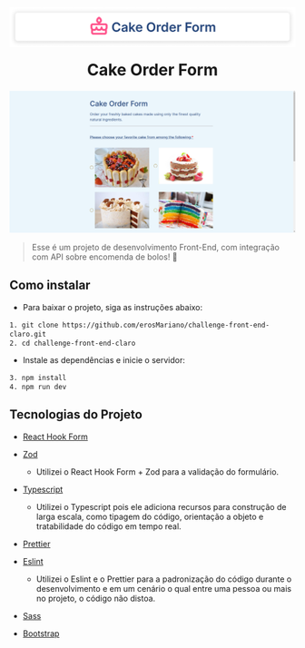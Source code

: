 <img src="public/images/readme/name_readme.png">

<h1 id="sobre" style="margin-top: 20px; margin-bottom: 20px; text-align: center;"><strong>Cake Order Form
</strong></h1>

<img src="public/images/readme/hero.png">

> Esse é um projeto de desenvolvimento Front-End, com integração com API sobre encomenda de bolos! 🎂

## Como instalar

* Para baixar o projeto, siga as instruções abaixo:

```
1. git clone https://github.com/erosMariano/challenge-front-end-claro.git
2. cd challenge-front-end-claro
```

* Instale as dependências e inicie o servidor:

```
3. npm install
4. npm run dev
```

## Tecnologias do Projeto

- [React Hook Form](https://react-hook-form.com/)
- [Zod](https://zod.dev/)
    - Utilizei o React Hook Form + Zod para a validação do formulário.

- [Typescript](https://www.typescriptlang.org/)
    - Utilizei o Typescript pois ele adiciona recursos para construção de larga escala, como tipagem do código, orientação a objeto e tratabilidade do código em tempo real.
- [Prettier](https://prettier.io/)
- [Eslint](https://eslint.org/)
    - Utilizei o Eslint e o Prettier para a padronização do código durante o desenvolvimento e em um cenário o qual entre uma pessoa ou mais no projeto, o código não distoa.
- [Sass](https://sass-lang.com/)
- [Bootstrap](https://getbootstrap.com/docs/4.0/getting-started/introduction/)